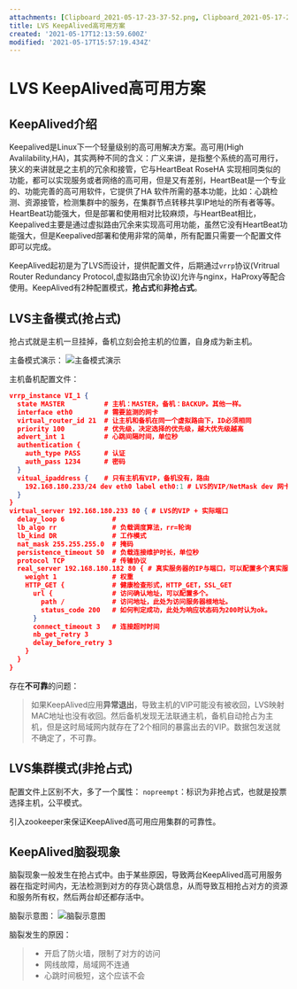 ```yaml
---
attachments: [Clipboard_2021-05-17-23-37-52.png, Clipboard_2021-05-17-23-55-04.png]
title: LVS KeepAlived高可用方案
created: '2021-05-17T12:13:59.600Z'
modified: '2021-05-17T15:57:19.434Z'
---
```


# LVS KeepAlived高可用方案

## KeepAlived介绍
Keepalived是Linux下一个轻量级别的高可用解决方案。高可用(High Avalilability,HA)，其实两种不同的含义：广义来讲，是指整个系统的高可用行，狭义的来讲就是之主机的冗余和接管，它与HeartBeat RoseHA 实现相同类似的功能，都可以实现服务或者网络的高可用，但是又有差别，HeartBeat是一个专业的、功能完善的高可用软件，它提供了HA 软件所需的基本功能，比如：心跳检测、资源接管，检测集群中的服务，在集群节点转移共享IP地址的所有者等等。HeartBeat功能强大，但是部署和使用相对比较麻烦，与HeartBeat相比，Keepalived主要是通过虚拟路由冗余来实现高可用功能，虽然它没有HeartBeat功能强大，但是Keepalived部署和使用非常的简单，所有配置只需要一个配置文件即可以完成。

KeepAlived起初是为了LVS而设计，提供配置文件，后期通过`vrrp`协议(Vritrual Router Redundancy Protocol,虚拟路由冗余协议)允许与nginx，HaProxy等配合使用。KeepAlived有2种配置模式，**抢占式**和**非抢占式**。

## LVS主备模式(抢占式)
抢占式就是主机一旦挂掉，备机立刻会抢主机的位置，自身成为新主机。

主备模式演示：
![主备模式演示](@attachment/Clipboard_2021-05-17-23-37-52.png)

主机备机配置文件：
``` json
vrrp_instance VI_1 {
  state MASTER          # 主机：MASTER，备机：BACKUP。其他一样。
  interface eth0        # 需要监测的网卡
  virtual_router_id 21  # 让主机和备机在同一个虚拟路由下，ID必须相同
  priority 100          # 优先级，决定选择的优先级，越大优先级越高
  advert_int 1          # 心跳间隔时间，单位秒
  authentication {
    auth_type PASS      # 认证
    auth_pass 1234      # 密码
  }
  vitual_ipaddress {    # 只有主机有VIP，备机没有，路由
    192.168.180.233/24 dev eth0 label eth0:1 # LVS的VIP/NetMask dev 网卡名 label 网卡名：子接口号
  }
}
virtual_server 192.168.180.233 80 { # LVS的VIP + 实际端口
  delay_loop 6            # 
  lb_algo rr              # 负载调度算法，rr=轮询
  lb_kind DR              # 工作模式
  nat_mask 255.255.255.0  # 掩码
  persistence_timeout 50  # 负载连接维护时长，单位秒
  protocol TCP            # 传输协议
  real_server 192.168.180.182 80 { # 真实服务器的IP与端口，可以配置多个真实服务器。
    weight 1              # 权重
    HTTP_GET {            # 健康检查形式，HTTP_GET，SSL_GET
      url {               # 访问确认地址，可以配置多个。
        path /            # 访问地址，此处为访问服务器根地址。
        status_code 200   # 如何判定成功，此处为响应状态码为200时认为ok。
      }
      connect_timeout 3   # 连接超时时间
      nb_get_retry 3      
      delay_before_retry 3
    }
  }
}
```

存在**不可靠**的问题：
> 如果KeepAlived应用**异常退出**，导致主机的VIP可能没有被收回，LVS映射MAC地址也没有收回。然后备机发现无法联通主机，备机自动抢占为主机，但是这时局域网内就存在了2个相同的暴露出去的VIP。数据包发送就不确定了，不可靠。

## LVS集群模式(非抢占式)
配置文件上区别不大，多了一个属性：
`nopreempt`：标识为非抢占式，也就是投票选择主机，公平模式。

引入zookeeper来保证KeepAlived高可用应用集群的可靠性。

## KeepAlived脑裂现象
脑裂现象一般发生在抢占式中。由于某些原因，导致两台KeepAlived高可用服务器在指定时间内，无法检测到对方的存货心跳信息，从而导致互相抢占对方的资源和服务所有权，然后两台却还都存活中。

脑裂示意图：
![脑裂示意图](@attachment/Clipboard_2021-05-17-23-55-04.png)

脑裂发生的原因：
> - 开启了防火墙，限制了对方的访问
> - 网线故障，局域网不连通
> - 心跳时间极短，这个应该不会

